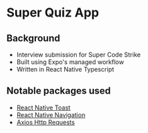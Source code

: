 # Super Quiz App

## Background
 - Interview submission for Super Code Strike
 - Built using Expo's managed workflow
 - Written in React Native Typescript
## Notable packages used
 - [React Native Toast](https://github.com/calintamas/react-native-toast-message)
 - [React Native Navigation](https://reactnavigation.org/)
 - [Axios Http Requests](https://axios-http.com/)